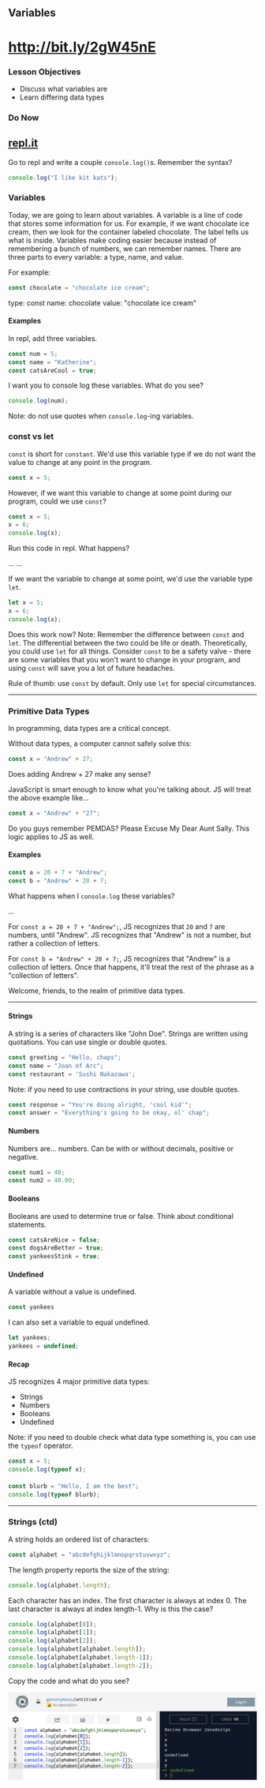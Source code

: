 ## Variables

<h1><a href="http://bit.ly/2gW45nE">http://bit.ly/2gW45nE</a></h1>

### Lesson Objectives
- Discuss what variables are
- Learn differing data types

### Do Now

<h2><a href="https://repl.it/languages/javascript" target="_blank">repl.it</a></h2>

Go to repl and write a couple `console.log()`s.  Remember the syntax?

```js
console.log("I like kit kats");
```

### Variables

Today, we are going to learn about variables. A variable is a line of code that stores some information for us. For example, if we want chocolate ice cream, then we look for the container labeled chocolate. The label tells us what is inside. Variables make coding easier because instead of remembering a bunch of numbers, we can remember names. There are three parts to every variable: a type, name, and value.

For example:

```js
const chocolate = "chocolate ice cream";
```

type: const
name: chocolate
value: "chocolate ice cream"

#### Examples

In repl, add three variables.

```js
const num = 5;
const name = "Katherine";
const catsAreCool = true;
```

I want you to console log these variables.  What do you see?

```js
console.log(num);
```

Note: do not use quotes when `console.log`-ing variables. 

### const vs let 

`const` is short for `constant`.  We'd use this variable type if we do not want the value to change at any point in the program.  

```js
const x = 5;
``` 

However, if we want this variable to change at some point during our program, could we use `const`?

```js
const x = 5;
x = 6;
console.log(x);
```

Run this code in repl.  What happens?

... 
... 

If we want the variable to change at some point, we'd use the variable type `let`.

```js
let x = 5;
x = 6;
console.log(x);
```

Does this work now?  Note: Remember the difference between `const` and `let`.  The differential between the two could be life or death.  Theoretically, you could use `let` for all things.  Consider `const` to be a safety valve - there are some variables that you won't want to change in your program, and using `const` will save you a lot of future headaches.

Rule of thumb: use `const` by default.  Only use `let` for special circumstances.

<hr>

### Primitive Data Types

In programming, data types are a critical concept.

Without data types, a computer cannot safely solve this:

```js
const x = "Andrew" + 27;
```

Does adding Andrew + 27 make any sense?  

JavaScript is smart enough to know what you're talking about.  JS will treat the above example like...

```js
const x = "Andrew" + "27";
```

Do you guys remember PEMDAS?  Please Excuse My Dear Aunt Sally.  This logic applies to JS as well.

#### Examples

```js
const a = 20 + 7 + "Andrew";
const b = "Andrew" + 20 + 7;
```

What happens when I `console.log` these variables?  

...

For `const a = 20 + 7 + "Andrew";`, JS recognizes that `20` and `7` are numbers, until "Andrew".  JS recognizes that "Andrew" is not a number, but rather a collection of letters.  

For `const b = "Andrew" + 20 + 7;`, JS recognizes that "Andrew" is a collection of letters.  Once that happens, it'll treat the rest of the phrase as a "collection of letters".  

Welcome, friends, to the realm of primitive data types.

<hr>

#### Strings

A string is a series of characters like "John Doe".  Strings are written using quotations. You can use single or double quotes.

```js
const greeting = "Hello, chaps";
const name = "Joan of Arc";
const restaurant = 'Sushi Nakazawa';
```

Note: if you need to use contractions in your string, use double quotes.

```js
const response = "You're doing alright, 'cool kid'";
const answer = "Everything's going to be okay, ol' chap";
```

#### Numbers

Numbers are... numbers.  Can be with or without decimals, positive or negative.

```js
const num1 = 40;
const num2 = 40.00;
```

#### Booleans

Booleans are used to determine true or false.  Think about conditional statements.

```js
const catsAreNice = false;
const dogsAreBetter = true;
const yankeesStink = true;
```

#### Undefined

A variable without a value is undefined.

```js
const yankees
```

I can also set a variable to equal undefined.

```js
let yankees;
yankees = undefined;
```

#### Recap

JS recognizes 4 major primitive data types:
- Strings
- Numbers
- Booleans
- Undefined

Note: if you need to double check what data type something is, you can use the `typeof` operator.

```js
const x = 5;
console.log(typeof x);

const blurb = "Hello, I am the best";
console.log(typeof blurb);
```

<hr>

### Strings (ctd)

A string holds an ordered list of characters:

```js
const alphabet = "abcdefghijklmnopqrstuvwxyz";
```

The length property reports the size of the string:
```js
console.log(alphabet.length); 
```

Each character has an index. The first character is always at index 0. The last character is always at index length-1.  Why is this the case?

```js
console.log(alphabet[0]); 
console.log(alphabet[1]); 
console.log(alphabet[2]); 
console.log(alphabet[alphabet.length]); 
console.log(alphabet[alphabet.length-1]); 
console.log(alphabet[alphabet.length-2]);  
``` 

Copy the code and what do you see?

<img src="alpha.png">






